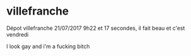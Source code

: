 # villefranche
Dépot villefranche 21/07/2017 9h22 et 17 secondes, il fait beau et c'est vendredi

I look gay and i'm a fucking bitch
